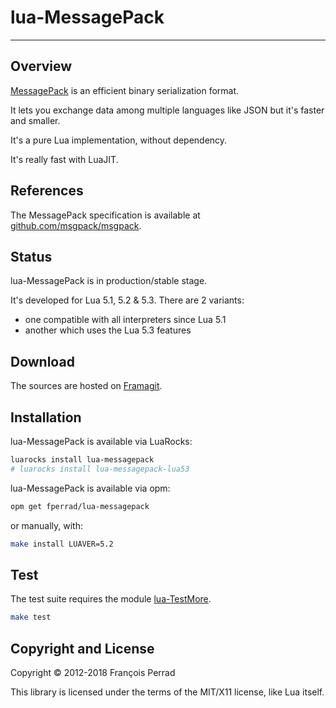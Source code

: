 
# lua-MessagePack

---

## Overview

[MessagePack](http://msgpack.org/)
is an efficient binary serialization format.

It lets you exchange data among multiple languages
like JSON but it's faster and smaller.

It's a pure Lua implementation, without dependency.

It's really fast with LuaJIT.

## References

The MessagePack specification is available at
[github.com/msgpack/msgpack](https://github.com/msgpack/msgpack).

## Status

lua-MessagePack is in production/stable stage.

It's developed for Lua 5.1, 5.2 & 5.3. There are 2 variants:

- one compatible with all interpreters since Lua 5.1
- another which uses the Lua 5.3 features


## Download

The sources are hosted on [Framagit](https://framagit.org/fperrad/lua-MessagePack).

## Installation

lua-MessagePack is available via LuaRocks:

```sh
luarocks install lua-messagepack
# luarocks install lua-messagepack-lua53
```

lua-MessagePack is available via opm:

```sh
opm get fperrad/lua-messagepack
```

or manually, with:

```sh
make install LUAVER=5.2
```

## Test

The test suite requires the module
[lua-TestMore](https://fperrad.frama.io/lua-TestMore/).

```sh
make test
```

## Copyright and License

Copyright &copy; 2012-2018 Fran&ccedil;ois Perrad

This library is licensed under the terms of the MIT/X11 license,
like Lua itself.
